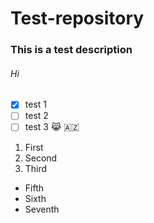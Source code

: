 # Test-repository
### This is a test description
###### Hi
- [x] test 1
- [ ] test 2
- [ ] test 3
😹 🇦🇿
1. First
2. Second
3. Third
- Fifth
- Sixth
- Seventh
